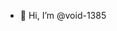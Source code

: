- 👋 Hi, I’m @void-1385


<!---
void-1385/void-1385 is a ✨ special ✨ repository because its `README.md` (this file) appears on your GitHub profile.
You can click the Preview link to take a look at your changes.
--->
